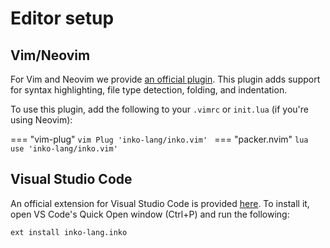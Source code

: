 # Editor setup

## Vim/Neovim

For Vim and Neovim we provide [an official
plugin](https://github.com/inko-lang/inko.vim). This plugin adds support for
syntax highlighting, file type detection, folding, and indentation.

To use this plugin, add the following to your `.vimrc` or `init.lua` (if you're
using Neovim):

=== "vim-plug"
    ```vim
    Plug 'inko-lang/inko.vim'
    ```
=== "packer.nvim"
    ```lua
    use 'inko-lang/inko.vim'
    ```

## Visual Studio Code

An official extension for Visual Studio Code is provided
[here](https://marketplace.visualstudio.com/items?itemName=inko-lang.inko). To
install it, open VS Code's Quick Open window (Ctrl+P) and run the following:

```
ext install inko-lang.inko
```

